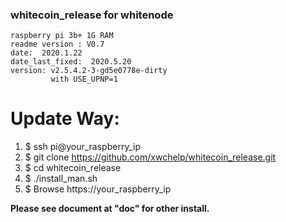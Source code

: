 ### whitecoin_release for whitenode
    raspberry pi 3b+ 1G RAM    
    readme version : V0.7 
    date:  2020.1.22
    date_last_fixed:  2020.5.20
    version: v2.5.4.2-3-gd5e0778e-dirty
             with USE_UPNP=1

#  Update Way:
1. $ ssh pi@your_raspberry_ip
2. $ git clone https://github.com/xwchelp/whitecoin_release.git
3. $ cd whitecoin_release 
4. $ ./install_man.sh
5. $ Browse https://your_raspberry_ip

**Please see document at "doc" for other install.**





